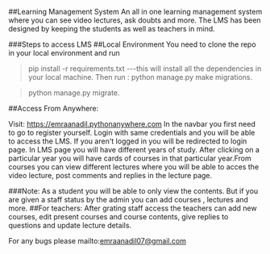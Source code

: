 ##Learning Management System
An all in one learning management system where you can see video lectures, ask doubts and more.
The LMS has been designed by keeping the students as well as teachers in mind.

###Steps to access LMS
##Local Environment
You need to clone the repo in your local environment and run 
> pip install -r requirements.txt
 ---this will install all the dependencies in your local machine. Then run :
>python manage.py make migrations.

>python manage.py migrate.

##Access From Anywhere:

Visit: https://emraanadil.pythonanywhere.com
In the navbar you first need to go to register yourself. Login with same credentials and you will be able to access the LMS. If you aren't logged in you will be redirected to login page. In LMS page you will have different years of study. After clicking on a particular year you will have cards of courses in that particular year.From courses you can view different lectures where you will be able to acces the video lecture, post comments and replies in the lecture page.

###Note: 
As a student you will be able to only view the contents. But if you are given a staff status by the admin you can add courses , lectures and more.
##For teachers:
After grating staff access the teachers can add new courses, edit present courses and course contents, give replies to questions and update lecture details.


For any bugs please mailto:emraanadil07@gmail.com

